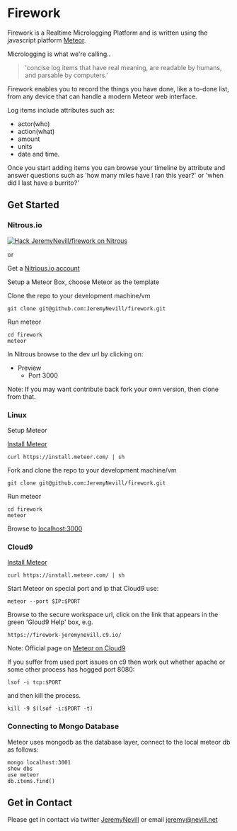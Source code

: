 Firework
========

Firework is a Realtime Micrologging Platform and is written using the javascript platform [Meteor](https://www.meteor.com).


Micrologging is what we're calling..

> 'concise log items that have real meaning, are readable by humans, and parsable by computers.'

Firework enables you to record the things you have done, like a to-done list,
from any device that can handle a modern Meteor web interface.

Log items include attributes such as:

* actor(who)
* action(what)
* amount
* units
* date and time.

Once you start adding items you can browse your timeline by attribute and answer
questions such as 'how many miles have I ran this year?' or 'when did I last have a burrito?'


## Get Started

### Nitrous.io

[![Hack JeremyNevill/firework on Nitrous](https://d3o0mnbgv6k92a.cloudfront.net/assets/hack-l-v1-d464cf470a5da050619f6f247a1017ec.png)](https://www.nitrous.io/hack_button?source=embed&runtime=meteor&repo=JeremyNevill%2Ffirework)

or

Get a [Nitrious.io account](http://nitrous.io)

Setup a Meteor Box, choose Meteor as the template

Clone the repo to your development machine/vm

```
git clone git@github.com:JeremyNevill/firework.git
```
    
Run meteor
```
cd firework
meteor
```

In Nitrous browse to the dev url by clicking on:
* Preview
  * Port 3000

Note: If you may want contribute back fork your own version, then clone from that.


### Linux

Setup Meteor

[Install Meteor](https://www.meteor.com/install)

```
curl https://install.meteor.com/ | sh
```

Fork and clone the repo to your development machine/vm
```
git clone git@github.com:JeremyNevill/firework.git
```

Run meteor
```
cd firework
meteor
```

Browse to [localhost:3000](http://localhost:3000)


### Cloud9

[Install Meteor](https://www.meteor.com/install)

```
curl https://install.meteor.com/ | sh
```

Start Meteor on special port and ip that Cloud9 use:

```
meteor --port $IP:$PORT
```

Browse to the secure workspace url, click on the link that appears in the green 'Gloud9 Help' box, e.g.
```
https://firework-jeremynevill.c9.io/
```

Note: Official page on [Meteor on Cloud9](https://docs.c9.io/frameworks_meteor.html)

If you suffer from used port issues on c9 then work out whether apache or some other process has hogged port 8080:
```
lsof -i tcp:$PORT

```

and then kill the process.
```
kill -9 $(lsof -i:$PORT -t)
```


### Connecting to Mongo Database

Meteor uses mongodb as the database layer, connect to the local meteor db as follows:

```
mongo localhost:3001
show dbs
use meteor
db.items.find()
```


## Get in Contact

Please get in contact via twitter [JeremyNevill](https://twitter.com/JeremyNevill) or
email [jeremy@nevill.net](mailto:jeremy@nevill.net)






